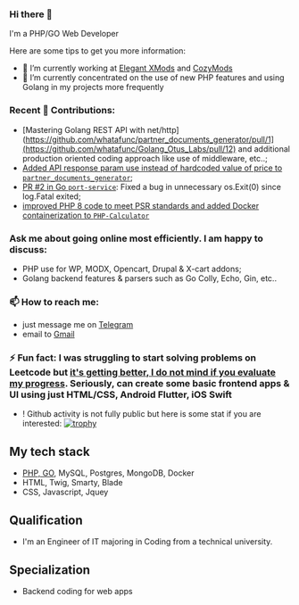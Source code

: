 ### Hi there 👋
I'm a PHP/GO Web Developer

Here are some tips to get you more information:
- 🔭 I’m currently working at [Elegant XMods](https://elegantxmods.com/) and [CozyMods](https://cozymods.com/)
- 🌱 I’m currently concentrated on the use of new PHP features and using Golang in my projects more frequently

### Recent 🔨 Contributions:
-   [Mastering Golang REST API with net/http](https://github.com/whatafunc/partner_documents_generator/pull/1](https://github.com/whatafunc/Golang_Otus_Labs/pull/12) and additional production oriented coding approach like use of middleware, etc..;
-   [Added API response param use instead of hardcoded value of price to `partner_documents_generator`](https://github.com/whatafunc/partner_documents_generator/pull/1);
-   [PR #2 in Go `port-service`](https://github.com/evt/port-service/pull/2): Fixed a bug in unnecessary os.Exit(0) since log.Fatal exited;
-   [improved PHP 8 code to meet PSR standards and added Docker containerization to `PHP-Calculator`](https://github.com/sspangsberg/PHP-Calculator/pull/3)  
### Ask me about going online most efficiently. I am happy to discuss:
-  PHP use for WP, MODX, Opencart, Drupal & X-cart addons;
-  Golang backend features & parsers such as Go Colly, Echo, Gin, etc..

### 📫 How to reach me: 
- just message me on [Telegram](https://telegram.im/@whatafunc) 
- email to [Gmail](mailto:elektrolove40@gmail.com)

### ⚡ Fun fact: I was struggling to start solving problems on Leetcode but [it's getting better, I do not mind if you evaluate my progress](https://leetcode.com/u/lIAeTF1SBo/). Seriously, can create some basic frontend apps & UI using just HTML/CSS, Android Flutter, iOS Swift  
- ! Github activity is not fully public but here is some stat if you are interested:
[![trophy](https://github-profile-trophy.vercel.app/?username=whatafunc)](https://github.com/whatafunc/)

## My tech stack
- [PHP, GO](https://gist.github.com/whatafunc/5304f6affce05772d71c514c26f2b95c), MySQL, Postgres, MongoDB, Docker 
- HTML, Twig, Smarty, Blade
- CSS, Javascript, Jquey

## Qualification
- I'm an Engineer of IT majoring in Coding from a technical university.

## Specialization
- Backend coding for web apps
